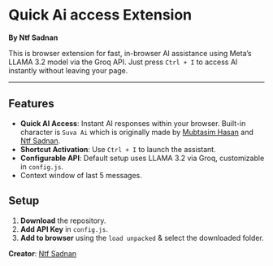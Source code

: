 # Quick Ai access Extension

**By Ntf Sadnan**

This is browser extension for fast, in-browser AI assistance using Meta’s LLAMA 3.2 model via the Groq API. Just press `Ctrl + I` to access AI instantly without leaving your page.

---

## Features

- **Quick AI Access**: Instant AI responses within your browser. Built-in character is `Suva Ai` which is originally made by [Mubtasim Hasan](https://www.facebook.com/MubTaXim)  and [Ntf Sadnan](https://www.facebook.com/ntf.sadnan).
- **Shortcut Activation**: Use `Ctrl + I` to launch the assistant.
- **Configurable API**: Default setup uses LLAMA 3.2 via Groq, customizable in `config.js`.
- Context window of last 5 messages.

## Setup

1. **Download** the repository.
2. **Add API Key** in `config.js`.
3. **Add to browser** using the `load unpacked` & select the downloaded folder.

**Creator**: [Ntf Sadnan](https://ntfsadnan.web.app) 
